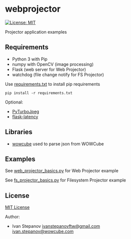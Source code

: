 # webprojector
[![License: MIT](https://img.shields.io/badge/License-MIT-yellow.svg)](https://opensource.org/licenses/MIT)

Projector application examples

## Requirements
- Python 3 with Pip
- numpy with OpenCV (image processing)
- Flask (web server for Web Projector)
- watchdog (file change notify for FS Projector)

Use [requirements.txt]() to install pip requirements 
```shell script
pip install -r requirements.txt
```

Optional:
- [PyTurboJpeg](https://pypi.org/project/PyTurboJPEG/)
- [flask-latency](https://github.com/philfreo/flask-latency)

## Libraries
- [wowcube](wowcube) used to parse json from WOWCube

## Examples
See [web_projector_basics.py](examples/web_projector_basics.py) for Web Projector example

See [fs_projector_basics.py](examples/fs_projector_basics.py) for Filesystem Projector example

## License
[MIT License](LICENSE)

Author:
- Ivan Stepanov <ivanstepanovftw@gmail.com> <ivan.stepanov@wowcube.com>
